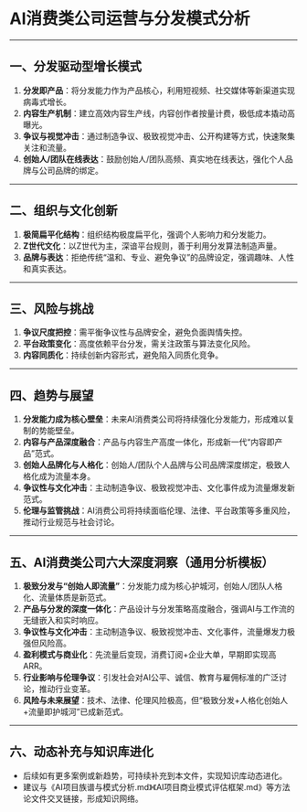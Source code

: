 # AI消费类公司运营与分发模式分析

---

## 一、分发驱动型增长模式

1. **分发即产品**：将分发能力作为产品核心，利用短视频、社交媒体等新渠道实现病毒式增长。
2. **内容生产机制**：建立高效内容生产线，内容创作者按量计费，极低成本撬动高曝光。
3. **争议与视觉冲击**：通过制造争议、极致视觉冲击、公开构建等方式，快速聚集关注和流量。
4. **创始人/团队在线表达**：鼓励创始人/团队高频、真实地在线表达，强化个人品牌与公司品牌的绑定。

---

## 二、组织与文化创新

1. **极简扁平化结构**：组织结构极度扁平化，强调个人影响力和分发能力。
2. **Z世代文化**：以Z世代为主，深谙平台规则，善于利用分发算法制造声量。
3. **品牌与表达**：拒绝传统“温和、专业、避免争议”的品牌设定，强调趣味、人性和真实表达。

---

## 三、风险与挑战

1. **争议尺度把控**：需平衡争议性与品牌安全，避免负面舆情失控。
2. **平台政策变化**：高度依赖平台分发，需关注政策与算法变化风险。
3. **内容同质化**：持续创新内容形式，避免陷入同质化竞争。

---

## 四、趋势与展望

1. **分发能力成为核心壁垒**：未来AI消费类公司将持续强化分发能力，形成难以复制的势能壁垒。
2. **内容与产品深度融合**：产品与内容生产高度一体化，形成新一代“内容即产品”范式。
3. **创始人品牌化与人格化**：创始人/团队个人品牌与公司品牌深度绑定，极致人格化成为流量本身。
4. **争议性与文化冲击**：主动制造争议、极致视觉冲击、文化事件成为流量爆发新范式。
5. **伦理与监管挑战**：AI消费公司将持续面临伦理、法律、平台政策等多重风险，推动行业规范与社会讨论。

---

## 五、AI消费类公司六大深度洞察（通用分析模板）

1. **极致分发与“创始人即流量”**：分发能力成为核心护城河，创始人/团队人格化、流量体质是新范式。
2. **产品与分发的深度一体化**：产品设计与分发策略高度融合，强调AI与工作流的无缝嵌入和实时响应。
3. **争议性与文化冲击**：主动制造争议、极致视觉冲击、文化事件，流量爆发力极强但风险高。
4. **盈利模式与商业化**：先流量后变现，消费订阅+企业大单，早期即实现高ARR。
5. **行业影响与伦理争议**：引发社会对AI公平、诚信、教育与雇佣标准的广泛讨论，推动行业变革。
6. **风险与未来展望**：技术、法律、伦理风险极高，但“极致分发+人格化创始人+流量即护城河”已成新范式。

---

## 六、动态补充与知识库进化

- 后续如有更多案例或新趋势，可持续补充到本文件，实现知识库动态进化。
- 建议与《AI项目族谱与模式分析.md》《AI项目商业模式评估框架.md》等方法论文件交叉链接，形成知识网络。